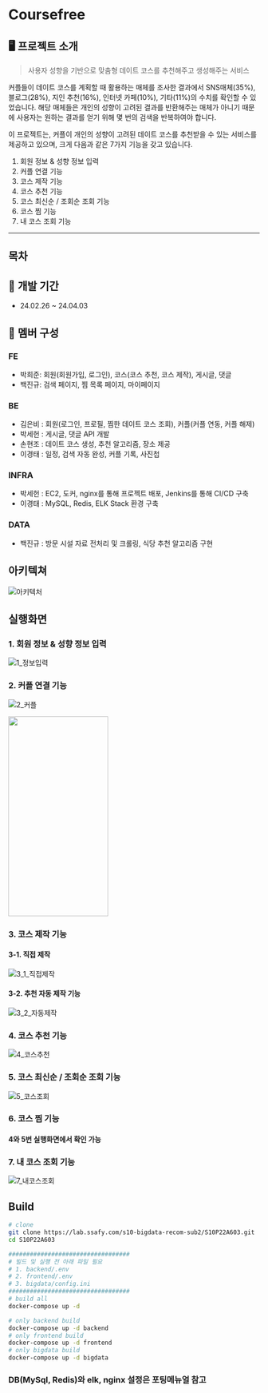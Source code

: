 # Coursefree

## 🖥 프로젝트 소개

> 사용자 성향을 기반으로 맞춤형 데이트 코스를 추천해주고 생성해주는 서비스
> 

커플들이 데이트 코스를 계획할 때 활용하는 매체를 조사한 결과에서 SNS매체(35%), 블로그(28%), 지인 추천(16%), 인터넷 카페(10%), 기타(11%)의 수치를 확인할 수 있었습니다.
해당 매체들은 개인의 성향이 고려된 결과를 반환해주는 매체가 아니기 때문에 사용자는 원하는 결과를 얻기 위해 몇 번의 검색을 반복하여야 합니다.

이 프로젝트는, 커플이 개인의 성향이 고려된 데이트 코스를 추천받을 수 있는 서비스를 제공하고 있으며, 크게 다음과 같은 7가지 기능을 갖고 있습니다.

1. 회원 정보 & 성향 정보 입력
2. 커플 연결 기능
3. 코스 제작 기능
4. 코스 추천 기능
5. 코스 최신순 / 조회순 조회 기능
6. 코스 찜 기능
7. 내 코스 조회 기능

---

## 목차

## 📆 개발 기간

- 24.02.26 ~ 24.04.03

## 🙎 멤버 구성

### FE

- 박희준: 회원(회원가입, 로그인), 코스(코스 추천, 코스 제작), 게시글, 댓글
- 백진규: 검색 페이지, 찜 목록 페이지, 마이페이지

### BE

- 김은비 : 회원(로그인, 프로필, 찜한 데이트 코스 조회), 커플(커플 연동, 커플 해제)
- 박세헌 : 게시글, 댓글 API 개발
- 손현조 : 데이트 코스 생성, 추천 알고리즘, 장소 제공
- 이경태 : 일정, 검색 자동 완성, 커플 기록, 사진첩

### INFRA

- 박세헌 : EC2, 도커, nginx를 통해 프로젝트 배포, Jenkins를 통해 CI/CD 구축
- 이경태 : MySQL, Redis, ELK Stack 환경 구축

### DATA

- 백진규 : 방문 시설 자료 전처리 및 크롤링, 식당 추천 알고리즘 구현

## 아키텍쳐

![아키텍처](./exec/architecture/아키텍처.jpg)

## 실행화면
### 1. 회원 정보 & 성향 정보 입력
![1_정보입력](https://github.com/user-attachments/assets/18383b26-5bde-47ac-b343-bb5cc20e6ee7)

### 2. 커플 연결 기능
![2_커플](https://github.com/user-attachments/assets/e81e0527-9488-44f0-9cac-ea1a235f05af)

<img src="/uploads/9f3e7c7b4b7d76c85db28f85e7179b31/커플프로필.png" width="200" height="400"/>

### 3. 코스 제작 기능
#### 3-1. 직접 제작
![3_1_직접제작](https://github.com/user-attachments/assets/c718887a-b8a9-4c9d-ba1b-26eb993da338)

#### 3-2. 추천 자동 제작 기능
![3_2_자동제작](https://github.com/user-attachments/assets/b28d89d9-bdb8-4467-8078-7892d014ba2c)

### 4. 코스 추천 기능
![4_코스추천](https://github.com/user-attachments/assets/65002baa-cb80-4211-966d-e360c3ca2ca9)

### 5. 코스 최신순 / 조회순 조회 기능
![5_코스조회](https://github.com/user-attachments/assets/69989b15-1866-4746-b4f8-2c8dde2384eb)

### 6. 코스 찜 기능
#### 4와 5번 실행화면에서 확인 가능

### 7. 내 코스 조회 기능
![7_내코스조회](https://github.com/user-attachments/assets/80cac80f-dbbf-48e7-8aba-468f78cddfa7)

## Build

```sh
# clone
git clone https://lab.ssafy.com/s10-bigdata-recom-sub2/S10P22A603.git
cd S10P22A603

##################################
# 빌드 및 실행 전 아래 파일 필요
# 1. backend/.env
# 2. frontend/.env
# 3. bigdata/config.ini
##################################
# build all
docker-compose up -d

# only backend build
docker-compose up -d backend
# only frontend build
docker-compose up -d frontend
# only bigdata build
docker-compose up -d bigdata
```

### DB(MySql, Redis)와 elk, nginx 설정은 포팅메뉴얼 참고
